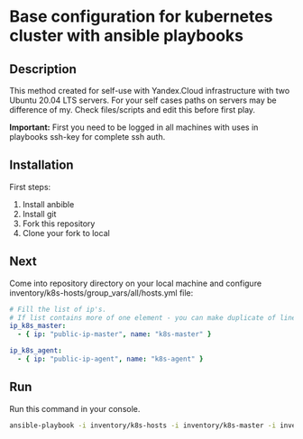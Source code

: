 # Base configuration for kubernetes cluster with ansible playbooks
## Description
This method created for self-use with Yandex.Cloud infrastructure with two Ubuntu 20.04 LTS servers. For your self cases paths on servers may be difference of my. Check files/scripts and edit this before first play.

**Important:** First you need to be logged in all machines with uses in playbooks ssh-key for complete ssh auth.

## Installation
First steps:
1. Install anbible
2. Install git
3. Fork this repository
4. Clone your fork to local

## Next
Come into repository directory on your local machine and configure inventory/k8s-hosts/group_vars/all/hosts.yml file:
```yaml
# Fill the list of ip's. 
# If list contains more of one element - you can make duplicate of line.
ip_k8s_master: 
  - { ip: "public-ip-master", name: "k8s-master" }

ip_k8s_agent: 
  - { ip: "public-ip-agent", name: "k8s-agent" }
```
## Run
Run this command in your console.
```bash
ansible-playbook -i inventory/k8s-hosts -i inventory/k8s-master -i inventory/k8s-agent playbooks/k8s_setup.yml
```